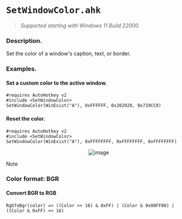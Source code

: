 # `SetWindowColor.ahk`

> _Supported starting with Windows 11 Build 22000._


### Description.

Set the color of a window's caption, text, or border.

### Examples.

#### Set a custom color to the active window.

```autohotkey
#requires AutoHotkey v2
#include <SetWindowColor>
SetWindowColor(WinExist("A"), 0xFFFFFF, 0x202020, 0x719CC0)
```

#### Reset the color.

```autohotkey
#requires AutoHotkey v2
#include <SetWindowColor>
SetWindowColor(WinExist("A"), 0xFFFFFFFF, 0xFFFFFFFF, 0xFFFFFFFF)
```

<div align=center>

![image](https://gist.github.com/user-attachments/assets/f1592ba0-6290-4518-a3e0-5d981ca047e8)

 </div> 
  
>[!Note]
> ### Color format: BGR

#### Convert BGR to RGB

```autohotkey
RgbToBgr(color) => ((Color >> 16) & 0xFF) | (Color & 0x00FF00) | ((Color & 0xFF) << 16)
```

